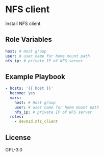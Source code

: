 # NFS client

Install NFS client

## Role Variables

```yml
host: # Host group
user: # user name for home mount path
nfs_ip: # private IP of NFS server
```

## Example Playbook

```yml
- hosts: '{{ host }}'
  become: yes
  vars:
    host: # Host group
    user: # user name for home mount path
    nfs_ip: # private IP of NFS server
  roles:
    - dev01d.nfs_client
```

## License

GPL-3.0

